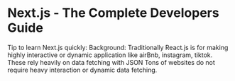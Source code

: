 # Next.js - The Complete Developers Guide
Tip to learn Next.js quickly:
Background:
Traditionally React.js is for making highly interactive or dynamic application like airBnb, instagram, tiktok. 
These rely heavily on data fetching with JSON
Tons of websites do not require heavy interaction or dynamic data fetching. 